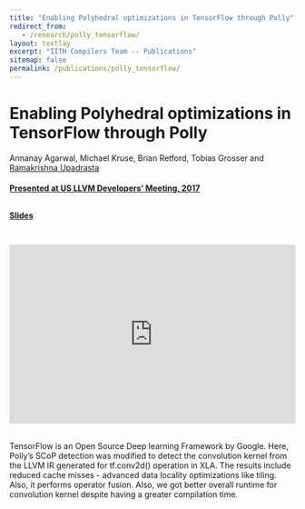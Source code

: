 ```yaml
---
title: "Enabling Polyhedral optimizations in TensorFlow through Polly"
redirect_from:
   - /research/polly_tensorflow/
layout: textlay
excerpt: "IITH Compilers Team -- Publications"
sitemap: false
permalink: /publications/polly_tensorflow/
---
```



<div class="container-fluid" style="height:100%; width:100%"> 
<h1>Enabling Polyhedral optimizations in TensorFlow through Polly</h1>
<p>Annanay Agarwal, Michael Kruse, Brian Retford, Tobias Grosser and <a href="https://www.iith.ac.in/~ramakrishna" target="_blank">Ramakrishna Upadrasta</p>
<h4> Presented at US LLVM Developers’ Meeting, 2017 </h4>

<br>
<div style="position:relative; top:-25px;">
 <h4><a href="https://llvm.org/devmtg/2017-10/slides/Agarwal-Enabling%20Polyhedral%20optimizations%20in%20TensorFlow%20through%20Polly.pdf" target="_blank">Slides</a>
 </h4>
 </div> 
<div style="display: flex; justify-content: center;">
 <iframe width="560" height="315" src="https://www.youtube.com/embed/uq67__tfdtQ" title="YouTube video player" frameborder="0" allow="accelerometer; autoplay; clipboard-write; encrypted-media; gyroscope; picture-in-picture" allowfullscreen></iframe>
</div>
 <br>     
<p>TensorFlow is an Open Source Deep learning Framework by Google. Here, Polly’s SCoP detection was modified to
detect the convolution kernel from the LLVM IR generated for tf.conv2d() operation in XLA. The results include reduced cache misses - advanced data
locality optimizations like tiling. Also, it  performs operator fusion. Also, we got better overall runtime for convolution
kernel despite having a greater compilation time.</p>
<br>
</div>
